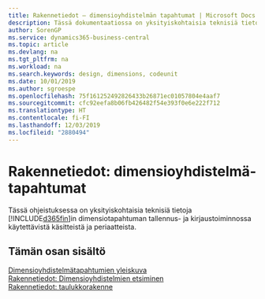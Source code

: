 ```yaml
---
title: Rakennetiedot – dimensioyhdistelmän tapahtumat | Microsoft Docs
description: Tässä dokumentaatiossa on yksityiskohtaisia teknisiä tietoja dimensiotapahtuman tallennus- ja kirjaustoiminnon uudelleenmäärityksessä käytettävistä konsepteista ja periaatteista.
author: SorenGP
ms.service: dynamics365-business-central
ms.topic: article
ms.devlang: na
ms.tgt_pltfrm: na
ms.workload: na
ms.search.keywords: design, dimensions, codeunit
ms.date: 10/01/2019
ms.author: sgroespe
ms.openlocfilehash: 75f161252492826433b26871ec01057804e4aaf7
ms.sourcegitcommit: cfc92eefa8b06fb426482f54e393f0e6e222f712
ms.translationtype: HT
ms.contentlocale: fi-FI
ms.lasthandoff: 12/03/2019
ms.locfileid: "2880494"
---
```

# <a name="design-details-dimension-set-entries"></a>Rakennetiedot: dimensioyhdistelmä-tapahtumat
Tässä ohjeistuksessa on yksityiskohtaisia teknisiä tietoja [!INCLUDE[d365fin](includes/d365fin_md.md)]in dimensiotapahtuman tallennus- ja kirjaustoiminnossa käytettävistä käsitteistä ja periaatteista.

## <a name="in-this-section"></a>Tämän osan sisältö  
[Dimensioyhdistelmätapahtumien yleiskuva](design-details-dimension-set-entries-overview.md)  
[Rakennetiedot: Dimensioyhdistelmien etsiminen](design-details-searching-for-dimension-combinations.md)  
[Rakennetiedot: taulukkorakenne](design-details-table-structure.md)  

